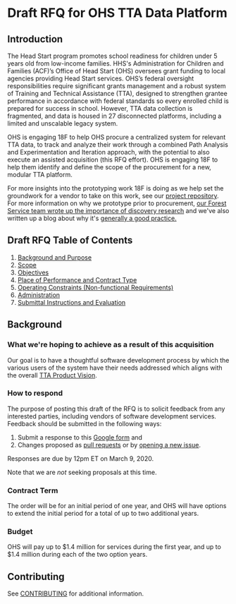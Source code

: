 # Draft RFQ for OHS TTA Data Platform

## Introduction

The Head Start program promotes school readiness for children under 5 years old from low-income families. HHS's Administration for Children and Families (ACF)’s Office of Head Start (OHS) oversees grant funding to local agencies providing Head Start services. OHS’s federal oversight responsibilities require significant grants management and a robust system of Training and Technical Assistance (TTA), designed to strengthen grantee performance in accordance with federal standards so every enrolled child is prepared for success in school. However, TTA data collection is fragmented, and data is housed in 27 disconnected platforms, including a limited and unscalable legacy system.

OHS is engaging 18F to help OHS procure a centralized system for relevant TTA data, to track and analyze their work through a combined Path Analysis and Experimentation and Iteration approach, with the potential to also execute an assisted acquisition (this RFQ effort). OHS is engaging 18F to help them identify and define the scope of the procurement for a new, modular TTA platform.

For more insights into the prototyping work 18F is doing as we help set the groundwork for a vendor to take on this work, see our [project repository](https://github.com/18F/Head-Start-TTA). For more information on why we prototype prior to procurement, [our Forest Service team wrote up the importance of discovery research](https://18f.gsa.gov/2017/06/22/why-discovery-research-matters-for-modular-procurement/) and we've also written up a blog about why it's [generally a good practice.](https://18f.gsa.gov/2018/01/30/getting-prepared-to-prototype/)

## Draft RFQ Table of Contents

1. [Background and Purpose](Draft_Request_for_Quotes.md#10-background-and-purpose)
2. [Scope](Draft_Request_for_Quotes.md#20-scope)
3. [Objectives](Draft_Request_for_Quotes.md#30-objectives)
4. [Place of Performance and Contract Type](Draft_Request_for_Quotes.md#40-contract-place-of-performance-and-contract-type)
5. [Operating Constraints (Non-functional Requirements)](Draft_Request_for_Quotes.md#50-operating-constraints-non-functional-requirements)
6. [Administration](Draft_Request_for_Quotes.md#60-administration)
7. [Submittal Instructions and Evaluation](Draft_Request_for_Quotes.md#70-submittal-instructions-and-evaluation)

## Background

### What we're hoping to achieve as a result of this acquisition

Our goal is to have a thoughtful software development process by which the various users of the system have their needs addressed which aligns with the overall [TTA Product Vision](https://github.com/18F/Head_Start_Draft_RFQ/blob/master/Draft_Request_for_Quotes.md#21product-vision). 

### How to respond

The purpose of posting this draft of the RFQ is to solicit feedback from any interested parties, including vendors of software development services. Feedback should be submitted in the following ways:
  1. Submit a response to this [Google form](ttps://forms.gle/k5cLj3hAgTaGuTPQ8) and 
  2. Changes proposed as [pull requests](https://github.com/18F/Head_Start_Draft_RFQ/pulls) or by [opening a new issue](https://github.com/18F/Head_Start_Draft_RFQ/issues). 

Responses are due by 12pm ET on March 9, 2020.

Note that we are *not* seeking proposals at this time.

### Contract Term

The order will be for an initial period of one year, and OHS will have options to extend the initial period for a total of up to two additional years.

### Budget

OHS will pay up to $1.4 million for services during the first year, and up to $1.4 million during each of the two option years.

## Contributing

See [CONTRIBUTING](CONTRIBUTING.md) for additional information.
